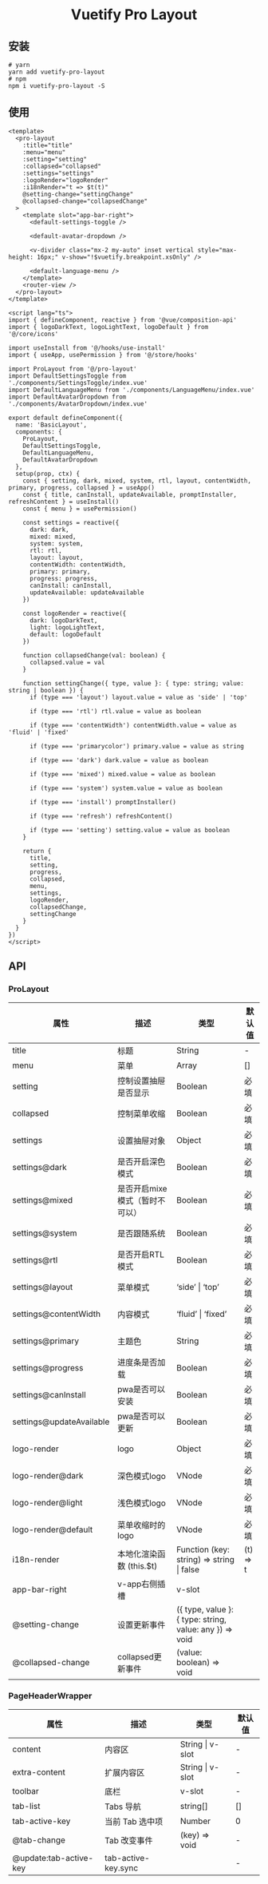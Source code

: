 <h1 align="center">Vuetify Pro Layout</h1>

## 安装
```shell
# yarn
yarn add vuetify-pro-layout
# npm
npm i vuetify-pro-layout -S
```

## 使用

```vue
<template>
  <pro-layout
    :title="title"
    :menu="menu"
    :setting="setting"
    :collapsed="collapsed"
    :settings="settings"
    :logoRender="logoRender"
    :i18nRender="t => $t(t)"
    @setting-change="settingChange"
    @collapsed-change="collapsedChange"
  >
    <template slot="app-bar-right">
      <default-settings-toggle />

      <default-avatar-dropdown />

      <v-divider class="mx-2 my-auto" inset vertical style="max-height: 16px;" v-show="!$vuetify.breakpoint.xsOnly" />

      <default-language-menu />
    </template>
    <router-view />
  </pro-layout>
</template>

<script lang="ts">
import { defineComponent, reactive } from '@vue/composition-api'
import { logoDarkText, logoLightText, logoDefault } from '@/core/icons'

import useInstall from '@/hooks/use-install'
import { useApp, usePermission } from '@/store/hooks'

import ProLayout from '@/pro-layout'
import DefaultSettingsToggle from './components/SettingsToggle/index.vue'
import DefaultLanguageMenu from './components/LanguageMenu/index.vue'
import DefaultAvatarDropdown from './components/AvatarDropdown/index.vue'

export default defineComponent({
  name: 'BasicLayout',
  components: {
    ProLayout,
    DefaultSettingsToggle,
    DefaultLanguageMenu,
    DefaultAvatarDropdown
  },
  setup(prop, ctx) {
    const { setting, dark, mixed, system, rtl, layout, contentWidth, primary, progress, collapsed } = useApp()
    const { title, canInstall, updateAvailable, promptInstaller, refreshContent } = useInstall()
    const { menu } = usePermission()

    const settings = reactive({
      dark: dark,
      mixed: mixed,
      system: system,
      rtl: rtl,
      layout: layout,
      contentWidth: contentWidth,
      primary: primary,
      progress: progress,
      canInstall: canInstall,
      updateAvailable: updateAvailable
    })

    const logoRender = reactive({
      dark: logoDarkText,
      light: logoLightText,
      default: logoDefault
    })

    function collapsedChange(val: boolean) {
      collapsed.value = val
    }

    function settingChange({ type, value }: { type: string; value: string | boolean }) {
      if (type === 'layout') layout.value = value as 'side' | 'top'

      if (type === 'rtl') rtl.value = value as boolean

      if (type === 'contentWidth') contentWidth.value = value as 'fluid' | 'fixed'

      if (type === 'primarycolor') primary.value = value as string

      if (type === 'dark') dark.value = value as boolean

      if (type === 'mixed') mixed.value = value as boolean

      if (type === 'system') system.value = value as boolean

      if (type === 'install') promptInstaller()

      if (type === 'refresh') refreshContent()

      if (type === 'setting') setting.value = value as boolean
    }

    return {
      title,
      setting,
      progress,
      collapsed,
      menu,
      settings,
      logoRender,
      collapsedChange,
      settingChange
    }
  }
})
</script>
```

## API

### ProLayout

| 属性      | 描述                 | 类型    | 默认值 |
| --------- | -------------------- | ------- | ------ |
| title     | 标题                 | String  | -      |
| menu      | 菜单                 | Array   | []     |
| setting   | 控制设置抽屉是否显示 | Boolean | 必填   |
| collapsed | 控制菜单收缩         | Boolean | 必填   |
| settings  | 设置抽屉对象         | Object  | 必填   |
| settings@dark          | 是否开启深色模式 | Boolean | 必填 |
| settings@mixed          | 是否开启mixe模式（暂时不可以） | Boolean | 必填 |
| settings@system          | 是否跟随系统 | Boolean | 必填 |
| settings@rtl          | 是否开启RTL模式 | Boolean | 必填 |
| settings@layout          | 菜单模式 | ‘side’ \| ‘top’ | 必填 |
| settings@contentWidth          | 内容模式 | ‘fluid’ \| ‘fixed’ | 必填 |
| settings@primary          | 主题色 | String | 必填 |
| settings@progress          | 进度条是否加载 | Boolean | 必填 |
| settings@canInstall          | pwa是否可以安装 | Boolean | 必填 |
| settings@updateAvailable          | pwa是否可以更新 | Boolean | 必填 |
| logo-render | logo | Object | 必填 |
| logo-render@dark | 深色模式logo | VNode | 必填 |
| logo-render@light | 浅色模式logo | VNode | 必填 |
| logo-render@default | 菜单收缩时的logo | VNode | 必填 |
| i18n-render | 本地化渲染函数 (this.$t) | Function (key: string) => string \| false | (t) => t |
| app-bar-right | v-app右侧插槽 | v-slot | |
| @setting-change | 设置更新事件 | ({ type, value }: { type: string, value: any }) => void |        |
| @collapsed-change | collapsed更新事件 | (value: boolean) => void |        |

### PageHeaderWrapper

| 属性                   | 描述                | 类型             | 默认值 |
| ---------------------- | ------------------- | ---------------- | ------ |
| content                | 内容区              | String \| v-slot | -      |
| extra-content          | 扩展内容区          | String \| v-slot | -      |
| toolbar                | 底栏                | v-slot           | -      |
| tab-list               | Tabs 导航           | string[]         | []     |
| tab-active-key         | 当前 Tab 选中项     | Number           | 0      |
| @tab-change            | Tab 改变事件        | (key) => void    | -      |
| @update:tab-active-key | tab-active-key.sync |                  | -      |

